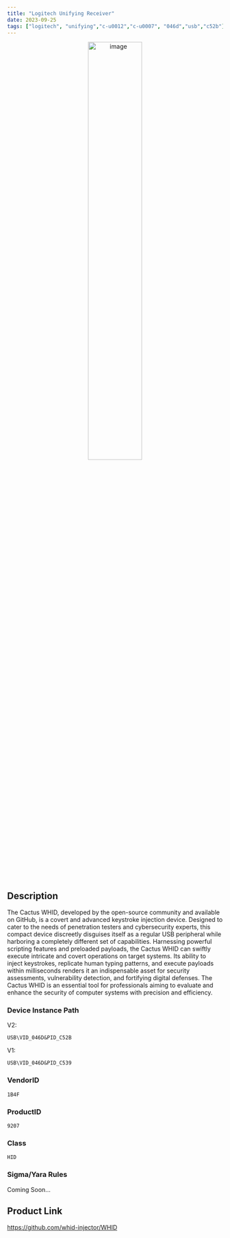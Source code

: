 ```yaml
---
title: "Logitech Unifying Receiver"
date: 2023-09-25
tags: ["logitech", "unifying","c-u0012","c-u0007", "046d","usb","c52b"]
---
```


<p align="center">
  <img src="https://resource.logitech.com/w_692,c_lpad,ar_4:3,q_auto,f_auto,dpr_1.0/d_transparent.gif/content/dam/logitech/en/products/mice/unifying-receiver-usb/gallery/usb-unifying-receiver-pico-rcv-3mm-gallery-2.png" alt="image" width="50%" height="50%">
</p>

## Description

The Cactus WHID, developed by the open-source community and available on GitHub, is a covert and advanced keystroke injection device. Designed to cater to the needs of penetration testers and cybersecurity experts, this compact device discreetly disguises itself as a regular USB peripheral while harboring a completely different set of capabilities. Harnessing powerful scripting features and preloaded payloads, the Cactus WHID can swiftly execute intricate and covert operations on target systems. Its ability to inject keystrokes, replicate human typing patterns, and execute payloads within milliseconds renders it an indispensable asset for security assessments, vulnerability detection, and fortifying digital defenses. The Cactus WHID is an essential tool for professionals aiming to evaluate and enhance the security of computer systems with precision and efficiency.

### Device Instance Path

V2:
```text
USB\VID_046D&PID_C52B
```

V1:
```text
USB\VID_046D&PID_C539
```

### VendorID

```text
1B4F
```

### ProductID

```text
9207
```
### Class

```text
HID
```

### Sigma/Yara Rules

Coming Soon...

## Product Link

https://github.com/whid-injector/WHID
